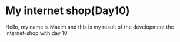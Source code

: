 # My internet shop(Day10)

Hello, my name is Maxim and this is my result of the development the internet-shop with day 10
